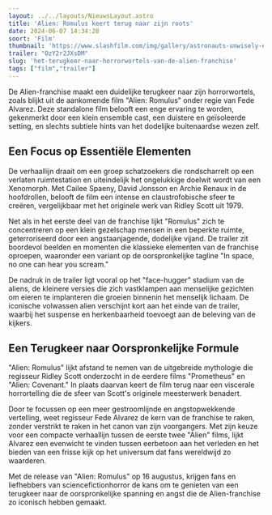 ```yaml
---
layout: ../../layouts/NieuwsLayout.astro
title: 'Alien: Romulus keert terug naar zijn roots'
date: 2024-06-07 14:34:28
soort: 'Film'
thumbnail: 'https://www.slashfilm.com/img/gallery/astronauts-unwisely-explore-an-abandoned-space-station-in-new-alien-romulus-trailer/youll-be-hearing-a-lot-of-screams-watching-alien-romulus-1717377573.jpg'
trailer: "OzY2r2JXsDM"
slug: 'het-terugkeer-naar-horrorwortels-van-de-alien-franchise'
tags: ["film","trailer"]
---
```


De Alien-franchise maakt een duidelijke terugkeer naar zijn horrorwortels, zoals blijkt uit de aankomende film "Alien: Romulus" onder regie van Fede Alvarez. Deze standalone film belooft een enge ervaring te worden, gekenmerkt door een klein ensemble cast, een duistere en geïsoleerde setting, en slechts subtiele hints van het dodelijke buitenaardse wezen zelf.

## **Een Focus op Essentiële Elementen**

De verhaallijn draait om een groep schatzoekers die rondscharrelt op een verlaten ruimtestation en uiteindelijk het ongelukkige doelwit wordt van een Xenomorph. Met Cailee Spaeny, David Jonsson en Archie Renaux in de hoofdrollen, belooft de film een intense en claustrofobische sfeer te creëren, vergelijkbaar met het originele werk van Ridley Scott uit 1979.

Net als in het eerste deel van de franchise lijkt "Romulus" zich te concentreren op een klein gezelschap mensen in een beperkte ruimte, geterroriseerd door een angstaanjagende, dodelijke vijand. De trailer zit boordevol beelden en momenten die klassieke elementen van de franchise oproepen, waaronder een variant op de oorspronkelijke tagline "In space, no one can hear you scream."

De nadruk in de trailer ligt vooral op het "face-hugger" stadium van de aliens, de kleinere versies die zich vastklampen aan menselijke gezichten om eieren te implanteren die groeien binnenin het menselijk lichaam. De iconische volwassen alien verschijnt kort aan het einde van de trailer, waarbij het suspense en herkenbaarheid toevoegt aan de beleving van de kijkers.

## **Een Terugkeer naar Oorspronkelijke Formule**

"Alien: Romulus" lijkt afstand te nemen van de uitgebreide mythologie die regisseur Ridley Scott onderzocht in de eerdere films "Prometheus" en "Alien: Covenant." In plaats daarvan keert de film terug naar een viscerale horrortelling die de sfeer van Scott's originele meesterwerk benadert.

Door te focussen op een meer gestroomlijnde en angstopwekkende vertelling, weet regisseur Fede Alvarez de kern van de franchise te raken, zonder verstrikt te raken in het canon van zijn voorgangers. Met zijn keuze voor een compacte verhaallijn tussen de eerste twee "Alien" films, lijkt Alvarez een evenwicht te vinden tussen eerbetoon aan het verleden en het bieden van een frisse kijk op het universum dat fans wereldwijd zo waarderen.

Met de release van "Alien: Romulus" op 16 augustus, krijgen fans en liefhebbers van sciencefictionhorror de kans om te genieten van een terugkeer naar de oorspronkelijke spanning en angst die de Alien-franchise zo iconisch hebben gemaakt.
